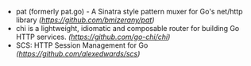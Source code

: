 - pat (formerly pat.go) - A Sinatra style pattern muxer for Go's net/http library *(https://github.com/bmizerany/pat)*
- chi is a lightweight, idiomatic and composable router for building Go HTTP services. *(https://github.com/go-chi/chi)*
- SCS: HTTP Session Management for Go *(https://github.com/alexedwards/scs)*
